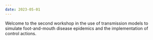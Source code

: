 ```yaml
---
date: 2023-05-01
---
```

Welcome to the second workshop in the use of transmission models to simulate foot-and-mouth disease epidemics and the implementation of control actions.


